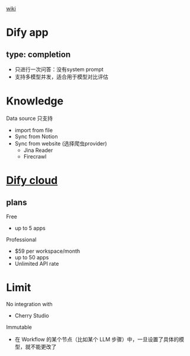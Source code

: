 [wiki](https://github.com/davidkhala/AI/wiki/LangGenius#dify)


# Dify app
## type: completion
- 只进行一次问答：没有system prompt
- 支持多模型并发，适合用于模型对比评估



# Knowledge
Data source 只支持
- import from file
- Sync from Notion
- Sync from website (选择爬虫provider)
  - Jina Reader
  - Firecrawl

# [Dify cloud](https://cloud.dify.ai/)

## plans
Free
- up to 5 apps

Professional
- $59 per workspace/month
- up to 50 apps
- Unlimited API rate

# Limit
No integration with
- Cherry Studio


Immutable
- 在 Workflow 的某个节点（比如某个 LLM 步骤）中，一旦设置了具体的模型，就不能更改了